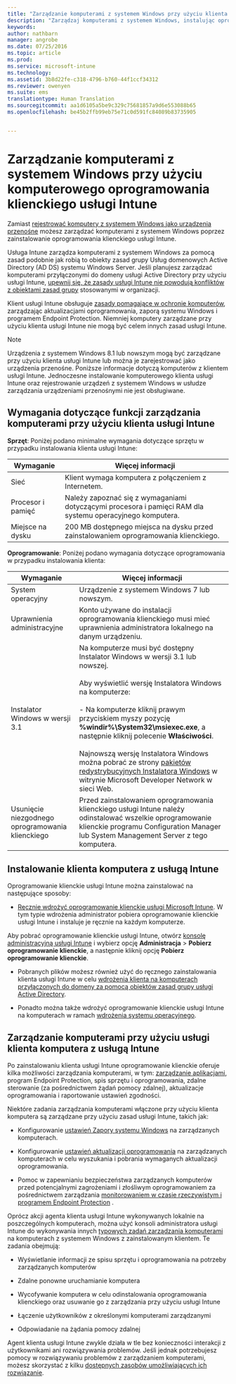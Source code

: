 ```yaml
---
title: "Zarządzanie komputerami z systemem Windows przy użyciu klienta usługi Intune | Microsoft Intune"
description: "Zarządzaj komputerami z systemem Windows, instalując oprogramowanie klienckie usługi Intune."
keywords: 
author: nathbarn
manager: angrobe
ms.date: 07/25/2016
ms.topic: article
ms.prod: 
ms.service: microsoft-intune
ms.technology: 
ms.assetid: 3b8d22fe-c318-4796-b760-44f1ccf34312
ms.reviewer: owenyen
ms.suite: ems
translationtype: Human Translation
ms.sourcegitcommit: aa1d6105a5be9c329c75681857a9d6e553088b65
ms.openlocfilehash: be45b2ffb99eb75e71c0d591fc84089b83735905


---
```


# Zarządzanie komputerami z systemem Windows przy użyciu komputerowego oprogramowania klienckiego usługi Intune
Zamiast [rejestrować komputery z systemem Windows jako urządzenia przenośne](set-up-windows-device-management-with-microsoft-intune.md) możesz zarządzać komputerami z systemem Windows poprzez zainstalowanie oprogramowania klienckiego usługi Intune.

Usługa Intune zarządza komputerami z systemem Windows za pomocą zasad podobnie jak robią to obiekty zasad grupy Usług domenowych Active Directory (AD DS) systemu Windows Server. Jeśli planujesz zarządzać komputerami przyłączonymi do domeny usługi Active Directory przy użyciu usługi Intune, [upewnij się, że zasady usługi Intune nie powodują konfliktów z obiektami zasad grupy](resolve-gpo-and-microsoft-intune-policy-conflicts.md) stosowanymi w organizacji.

Klient usługi Intune obsługuje [zasady pomagające w ochronie komputerów](policies-to-protect-windows-pcs-in-microsoft-intune.md), zarządzając aktualizacjami oprogramowania, zaporą systemu Windows i programem Endpoint Protection. Niemniej komputery zarządzane przy użyciu klienta usługi Intune nie mogą być celem innych zasad usługi Intune.

> [!NOTE]
> Urządzenia z systemem Windows 8.1 lub nowszym mogą być zarządzane przy użyciu klienta usługi Intune lub można je zarejestrować jako urządzenia przenośne. Poniższe informacje dotyczą komputerów z klientem usługi Intune. Jednoczesne instalowanie komputerowego klienta usługi Intune oraz rejestrowanie urządzeń z systemem Windows w usłudze zarządzania urządzeniami przenośnymi nie jest obsługiwane.

## Wymagania dotyczące funkcji zarządzania komputerami przy użyciu klienta usługi Intune

**Sprzęt**: Poniżej podano minimalne wymagania dotyczące sprzętu w przypadku instalowania klienta usługi Intune:

|Wymaganie|Więcej informacji|
|---------------|--------------------|
|Sieć|Klient wymaga komputera z połączeniem z Internetem.|
|Procesor i pamięć|Należy zapoznać się z wymaganiami dotyczącymi procesora i pamięci RAM dla systemu operacyjnego komputera.|
|Miejsce na dysku|200 MB dostępnego miejsca na dysku przed zainstalowaniem oprogramowania klienckiego.|

**Oprogramowanie**: Poniżej podano wymagania dotyczące oprogramowania w przypadku instalowania klienta:

|Wymaganie|Więcej informacji|
|---------------|--------------------|
|System operacyjny | Urządzenie z systemem Windows 7 lub nowszym. |
|Uprawnienia administracyjne|Konto używane do instalacji oprogramowania klienckiego musi mieć uprawnienia administratora lokalnego na danym urządzeniu.|
|Instalator Windows w wersji 3.1|Na komputerze musi być dostępny Instalator Windows w wersji 3.1 lub nowszej.<br /><br />Aby wyświetlić wersję Instalatora Windows na komputerze:<br /><br />-   Na komputerze kliknij prawym przyciskiem myszy pozycję **%windir%\System32\msiexec.exe**, a następnie kliknij polecenie **Właściwości**.<br /><br />Najnowszą wersję Instalatora Windows można pobrać ze strony [pakietów redystrybucyjnych Instalatora Windows](http://go.microsoft.com/fwlink/?LinkID=234258) w witrynie Microsoft Developer Network w sieci Web.|
|Usunięcie niezgodnego oprogramowania klienckiego|Przed zainstalowaniem oprogramowania klienckiego usługi Intune należy odinstalować wszelkie oprogramowanie klienckie programu Configuration Manager lub System Management Server z tego komputera.|

## Instalowanie klienta komputera z usługą Intune
Oprogramowanie klienckie usługi Intune można zainstalować na następujące sposoby:

-   [Ręcznie wdrożyć oprogramowanie klienckie usługi Microsoft Intune](install-the-windows-pc-client-with-microsoft-intune.md#to-manually-deploy-the-client-software). W tym typie wdrożenia administrator pobiera oprogramowanie klienckie usługi Intune i instaluje je ręcznie na każdym komputerze.

  Aby pobrać oprogramowanie klienckie usługi Intune, otwórz [konsolę administracyjną usługi Intune](https://manage.microsoft.com) i wybierz opcję **Administracja** > **Pobierz oprogramowanie klienckie**, a następnie kliknij opcję **Pobierz oprogramowanie klienckie**.

-   Pobranych plików możesz również użyć do ręcznego zainstalowania klienta usługi Intune w celu [wdrożenia klienta na komputerach przyłączonych do domeny za pomocą obiektów zasad grupy usługi Active Directory](install-the-windows-pc-client-with-microsoft-intune.md#to-automatically-deploy-the-client-software-by-using-group-policy).

-   Ponadto można także wdrożyć oprogramowanie klienckie usługi Intune na komputerach w ramach [wdrożenia systemu operacyjnego](install-the-windows-pc-client-with-microsoft-intune.md#install-the-microsoft-intune-client-software-as-part-of-an-image).

## Zarządzanie komputerami przy użyciu usługi klienta komputera z usługą Intune
Po zainstalowaniu klienta usługi Intune oprogramowanie klienckie oferuje kilka możliwości zarządzania komputerami, w tym: [zarządzanie aplikacjami](deploy-apps-in-microsoft-intune.md), program Endpoint Protection, spis sprzętu i oprogramowania, zdalne sterowanie (za pośrednictwem żądań pomocy zdalnej), aktualizacje oprogramowania i raportowanie ustawień zgodności.

Niektóre zadania zarządzania komputerami włączone przy użyciu klienta komputera są zarządzane przy użyciu zasad usługi Intune, takich jak:

-   Konfigurowanie [ustawień Zapory systemu Windows](help-protect-windows-pcs-using-windows-firewall-policies-in-microsoft-intune.md) na zarządzanych komputerach.

-   Konfigurowanie [ustawień aktualizacji oprogramowania](keep-windows-pcs-up-to-date-with-software-updates-in-microsoft-intune.md) na zarządzanych komputerach w celu wyszukania i pobrania wymaganych aktualizacji oprogramowania.

-   Pomoc w zapewnianiu bezpieczeństwa zarządzanych komputerów przed potencjalnymi zagrożeniami i złośliwym oprogramowaniem za pośrednictwem zarządzania [monitorowaniem w czasie rzeczywistym i programem Endpoint Protection](help-secure-windows-pcs-with-endpoint-protection-for-microsoft-intune.md) .

Oprócz akcji agenta klienta usługi Intune wykonywanych lokalnie na poszczególnych komputerach, można użyć konsoli administratora usługi Intune do wykonywania innych [typowych zadań zarządzania komputerami](common-windows-pc-management-tasks-with-the-microsoft-intune-computer-client.md) na komputerach z systemem Windows z zainstalowanym klientem. Te zadania obejmują:

-   Wyświetlanie informacji ze spisu sprzętu i oprogramowania na potrzeby zarządzanych komputerów

-   Zdalne ponowne uruchamianie komputera

-   Wycofywanie komputera w celu odinstalowania oprogramowania klienckiego oraz usuwanie go z zarządzania przy użyciu usługi Intune

-   Łączenie użytkowników z określonymi komputerami zarządzanymi

-   Odpowiadanie na żądania pomocy zdalnej

Agent klienta usługi Intune zwykle działa w tle bez konieczności interakcji z użytkownikami ani rozwiązywania problemów. Jeśli jednak potrzebujesz pomocy w rozwiązywaniu problemów z zarządzaniem komputerami, możesz skorzystać z kilku [dostępnych zasobów umożliwiających ich rozwiązanie](/intune/troubleshoot/troubleshoot-client-setup-in-microsoft-intune).



<!--HONumber=Aug16_HO1-->



